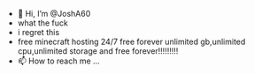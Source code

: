 - 👋 Hi, I’m @JoshA60
- what the fuck
- i regret this
- free minecraft hosting 24/7 free forever unlimited gb,unlimited cpu,unlimited storage and free forever!!!!!!!!!
- 📫 How to reach me ...

<!---
JoshA60/JoshA60 is a ✨ special ✨ repository because its `README.md` (this file) appears on your GitHub profile.
You can click the Preview link to take a look at your changes.
--->
